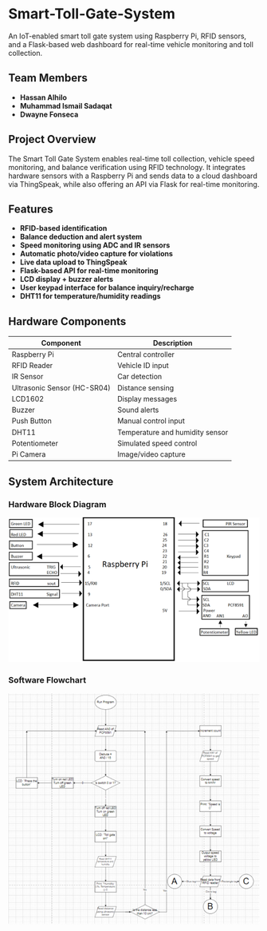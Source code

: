 # Smart-Toll-Gate-System
An IoT-enabled smart toll gate system using Raspberry Pi, RFID sensors, and a Flask-based web dashboard for real-time vehicle monitoring and toll collection.

## Team Members

- **Hassan Alhilo**
- **Muhammad Ismail Sadaqat**
- **Dwayne Fonseca**

## Project Overview

The Smart Toll Gate System enables real-time toll collection, vehicle speed monitoring, and balance verification using RFID technology. It integrates hardware sensors with a Raspberry Pi and sends data to a cloud dashboard via ThingSpeak, while also offering an API via Flask for real-time monitoring.

## Features

- **RFID-based identification**
- **Balance deduction and alert system**
- **Speed monitoring using ADC and IR sensors**
- **Automatic photo/video capture for violations**
- **Live data upload to ThingSpeak**
- **Flask-based API for real-time monitoring**
- **LCD display + buzzer alerts**
- **User keypad interface for balance inquiry/recharge**
- **DHT11 for temperature/humidity readings**

## Hardware Components

| Component       | Description                       |
|----------------|-----------------------------------|
| Raspberry Pi   | Central controller                |
| RFID Reader    | Vehicle ID input                  |
| IR Sensor      | Car detection                     |
| Ultrasonic Sensor (HC-SR04) | Distance sensing      |
| LCD1602        | Display messages                  |
| Buzzer         | Sound alerts                      |
| Push Button    | Manual control input              |
| DHT11          | Temperature and humidity sensor   |
| Potentiometer  | Simulated speed control           |
| Pi Camera      | Image/video capture               |

## System Architecture

### Hardware Block Diagram
![Hardware Block Diagram](https://github.com/Ismail-Sadaqat/Smart-Toll-Gate-System/blob/b481221d50a3c54539407ac0c028a07773ec220c/Hardware-and-Software-Diagrams/Hardware%20diagram%20of%20Smart%20Toll%20Gate.png)

### Software Flowchart
![Software Flowchart](https://github.com/Ismail-Sadaqat/Smart-Toll-Gate-System/blob/b481221d50a3c54539407ac0c028a07773ec220c/Hardware-and-Software-Diagrams/Flowchart%20for%20first%20half%20of%20main%20program%20loop.png)


